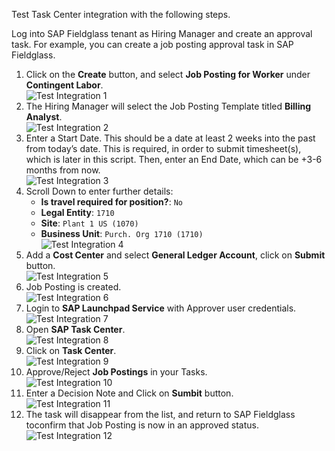 Test Task Center integration with the following steps.  
  
Log into SAP Fieldglass tenant as Hiring Manager and create an approval task. For example, you can create a job posting approval task in SAP Fieldglass.
1. Click on the **Create** button, and select **Job Posting for Worker** under **Contingent Labor**.  
![Test Integration 1](images/T1.png)
2. The Hiring Manager will select the Job Posting Template titled **Billing Analyst**.  
![Test Integration 2](images/T2.png)
3. Enter a Start Date. This should be a date at least 2 weeks into the past from today’s date. This is required, in order to submit timesheet(s), which is later in this
script. Then, enter an End Date, which can be +3-6 months from now.  
![Test Integration 3](images/T3.png)
4. Scroll Down to enter further details:
   * __Is travel required for position?__: `No`
   * __Legal Entity__: `1710`
   * __Site__: `Plant 1 US (1070)`
   * __Business Unit__: `Purch. Org 1710 (1710)`  
![Test Integration 4](images/T4.png)
5. Add a **Cost Center** and select **General Ledger Account**, click on **Submit** button.  
![Test Integration 5](images/T5.png)
6. Job Posting is created.  
![Test Integration 6](images/T6.png)
7. Login to **SAP Launchpad Service** with Approver user credentials.  
![Test Integration 7](images/T7.png)
8. Open **SAP Task Center**.  
![Test Integration 8](images/T8.png)
9. Click on **Task Center**.  
![Test Integration 9](images/T9.png)
10. Approve/Reject **Job Postings** in your Tasks.  
![Test Integration 10](images/T10.png)
11. Enter a Decision Note and Click on **Sumbit** button.  
![Test Integration 11](images/T11.png)
12. The task will disappear from the list, and return to SAP Fieldglass toconfirm that Job Posting is now in an approved status.  
![Test Integration 12](images/T12.png)
